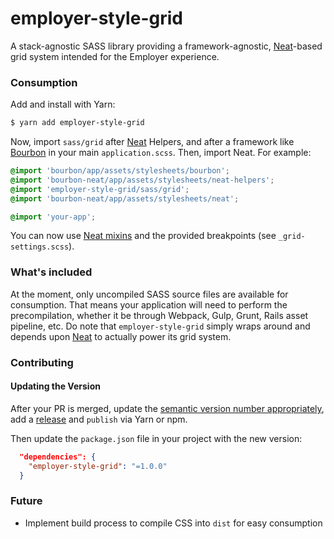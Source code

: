 # employer-style-grid

A stack-agnostic SASS library providing a framework-agnostic, [Neat](http://neat.bourbon.io/)-based grid system intended for the Employer experience.

### Consumption

Add and install with Yarn:

```sh
$ yarn add employer-style-grid
```

Now, import `sass/grid` after [Neat](http://neat.bourbon.io/) Helpers, and after a framework like [Bourbon](http://bourbon.io/) in your main `application.scss`. Then, import Neat. For example:

```scss
@import 'bourbon/app/assets/stylesheets/bourbon';
@import 'bourbon-neat/app/assets/stylesheets/neat-helpers';
@import 'employer-style-grid/sass/grid';
@import 'bourbon-neat/app/assets/stylesheets/neat';

@import 'your-app';
```

You can now use [Neat mixins](http://thoughtbot.github.io/neat-docs/latest/) and the provided breakpoints (see `_grid-settings.scss`).

### What's included

At the moment, only uncompiled SASS source files are available for consumption. That means your application will need to perform the precompilation, whether it be through Webpack, Gulp, Grunt, Rails asset pipeline, etc. Do note that `employer-style-grid` simply wraps around and depends upon [Neat](http://neat.bourbon.io/) to actually power its grid system.

### Contributing

#### Updating the Version

After your PR is merged, update the [semantic version number appropriately](http://semver.org/), add a [release](https://github.com/cb-talent-development/employer-style-grid/releases) and `publish` via Yarn or npm.

Then update the `package.json` file in your project with the new version:

```json
  "dependencies": {
    "employer-style-grid": "=1.0.0"
  }
```

### Future

- Implement build process to compile CSS into `dist` for easy consumption
